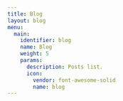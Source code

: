 ```yaml
---
title: Blog
layout: blog
menu:
  main:
    identifier: blog
    name: Blog
    weight: 5
    params:
      description: Posts list.
      icon:
        vendor: font-awesome-solid
        name: blog
---
```

